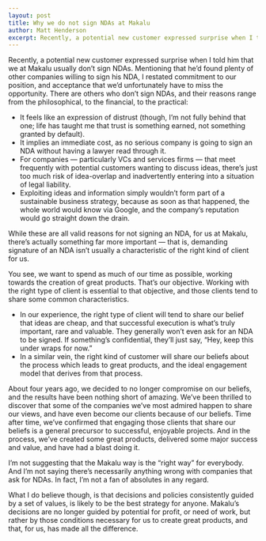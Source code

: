 ```yaml
---
layout: post
title: Why we do not sign NDAs at Makalu
author: Matt Henderson
excerpt: Recently, a potential new customer expressed surprise when I told him that we at Makalu usually don’t sign NDAs. Mentioning that he’d found plenty of other companies willing to sign his NDA, I restated commitment to our position, and acceptance that we’d unfortunately have to miss the opportunity.
---
```


Recently, a potential new customer expressed surprise when I told him that we at Makalu usually don’t sign NDAs. Mentioning that he’d found plenty of other companies willing to sign his NDA, I restated commitment to our position, and acceptance that we’d unfortunately have to miss the opportunity.
There are others who don’t sign NDAs, and their reasons range from the philosophical, to the financial, to the practical:

* It feels like an expression of distrust (though, I’m not fully behind that one; life has taught me that trust is something earned, not something granted by default).
* It implies an immediate cost, as no serious company is going to sign an NDA without having a lawyer read through it.
* For companies — particularly VCs and services firms — that meet frequently with potential customers wanting to discuss ideas, there’s just too much risk of idea-overlap and inadvertently entering into a situation of legal liability.
* Exploiting ideas and information simply wouldn’t form part of a sustainable business strategy, because as soon as that happened, the whole world would know via Google, and the company’s reputation would go straight down the drain.

While these are all valid reasons for not signing an NDA, for us at Makalu, there’s actually something far more important — that is, demanding signature of an NDA isn’t usually a characteristic of the right kind of client for us.

You see, we want to spend as much of our time as possible, working towards the creation of great products. That’s our objective. Working with the right type of client is essential to that objective, and those clients tend to share some common characteristics.

* In our experience, the right type of client will tend to share our belief that ideas are cheap, and that successful execution is what’s truly important, rare and valuable. They generally won’t even ask for an NDA to be signed. If something’s confidential, they’ll just say, “Hey, keep this under wraps for now.”
* In a similar vein, the right kind of customer will share our beliefs about the process which leads to great products, and the ideal engagement model that derives from that process.

About four years ago, we decided to no longer compromise on our beliefs, and the results have been nothing short of amazing. We’ve been thrilled to discover that some of the companies we’ve most admired happen to share our views, and have even become our clients because of our beliefs. Time after time, we’ve confirmed that engaging those clients that share our beliefs is a general precursor to successful, enjoyable projects. And in the process, we’ve created some great products, delivered some major success and value, and have had a blast doing it.

I’m not suggesting that the Makalu way is the “right way” for everybody. And I’m not saying there’s necessarily anything wrong with companies that ask for NDAs. In fact, I’m not a fan of absolutes in any regard.

What I do believe though, is that decisions and policies consistently guided by a set of values, is likely to be the best strategy for anyone. Makalu’s decisions are no longer guided by potential for profit, or need of work, but rather by those conditions necessary for us to create great products, and that, for us, has made all the difference.
